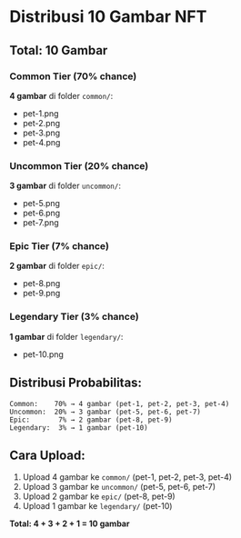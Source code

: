 # Distribusi 10 Gambar NFT

## Total: 10 Gambar

### Common Tier (70% chance)
**4 gambar** di folder `common/`:
- pet-1.png
- pet-2.png
- pet-3.png
- pet-4.png

### Uncommon Tier (20% chance)
**3 gambar** di folder `uncommon/`:
- pet-5.png
- pet-6.png
- pet-7.png

### Epic Tier (7% chance)
**2 gambar** di folder `epic/`:
- pet-8.png
- pet-9.png

### Legendary Tier (3% chance)
**1 gambar** di folder `legendary/`:
- pet-10.png

## Distribusi Probabilitas:
```
Common:    70% → 4 gambar (pet-1, pet-2, pet-3, pet-4)
Uncommon:  20% → 3 gambar (pet-5, pet-6, pet-7)
Epic:       7% → 2 gambar (pet-8, pet-9)
Legendary:  3% → 1 gambar (pet-10)
```

## Cara Upload:
1. Upload 4 gambar ke `common/` (pet-1, pet-2, pet-3, pet-4)
2. Upload 3 gambar ke `uncommon/` (pet-5, pet-6, pet-7)
3. Upload 2 gambar ke `epic/` (pet-8, pet-9)
4. Upload 1 gambar ke `legendary/` (pet-10)

**Total: 4 + 3 + 2 + 1 = 10 gambar**

